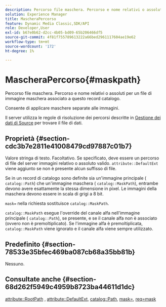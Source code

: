 ```yaml
---
description: Percorso file maschera. Percorso e nome relativi o assoluti per un file di immagine maschera associato a questo record catalogo.
solution: Experience Manager
title: MascheraPercorso
feature: Dynamic Media Classic,SDK/API
role: Developer,User
exl-id: b67e0b62-d2cc-4b05-bd09-65b206466df5
source-git-commit: 4f81f755789613222a66bed2961117604ae19e62
workflow-type: tm+mt
source-wordcount: '172'
ht-degree: 1%

---
```


# MascheraPercorso{#maskpath}

Percorso file maschera. Percorso e nome relativi o assoluti per un file di immagine maschera associato a questo record catalogo.

Consente di applicare maschere separate alle immagini.

Il server utilizza le regole di risoluzione dei percorsi descritte in [Gestione dei dati di Source](/help/aem-is-ir-api/is-api/image-serving-api-ref/c-configuration-and-administration/c-configuration-and-administration.md) per trovare il file di dati.

## Proprietà {#section-cdc3b7e2811e41008479cd97887c01b7}

Valore stringa di testo. Facoltativo. Se specificato, deve essere un percorso di file del server immagini relativo o assoluto valido. `attribute::DefaultExt` viene aggiunto se non è presente alcun suffisso di file.

Se in un record di catalogo sono definite sia un&#39;immagine principale ( `catalog::Path`) che un&#39;immagine maschera ( `catalog::MaskPath`), entrambe devono avere esattamente la stessa dimensione in pixel. Le immagini della maschera devono essere in scala di grigi a 8 bit.

`mask=` nella richiesta sostituisce `catalog::MaskPath`.

`catalog::MaskPath` esegue l&#39;override del canale alfa nell&#39;immagine principale ( `catalog::Path`), se presente, e se il canale alfa non è associato (ovvero non è premoltiplicato). Se l&#39;immagine alfa è premoltiplicata, `catalog::MaskPath` viene ignorato e il canale alfa viene sempre utilizzato.

## Predefinito {#section-78533e35bfec469ba087cb68a35bb81b}

Nessuno.

## Consultate anche {#section-68d262f5949c4959b8723ba44611d1dc}

[attribute::RootPath](/help/aem-is-ir-api/is-api/image-catalog/image-serving-api-ref/c-image-catalog-reference/c-attributes-reference/r-rootpath.md) , [attribute::DefaultExt](/help/aem-is-ir-api/is-api/image-catalog/image-serving-api-ref/c-image-catalog-reference/c-attributes-reference/r-defaultext.md), [catalog::Path](../../../../../../is-api/image-catalog/image-serving-api-ref/c-image-catalog-reference/c-image-svg-data-reference/c-image-data-reference/r-path-cat.md#reference-306afcaff172440ca81b85da8d78213c), [mask=](/help/aem-is-ir-api/is-api/http-ref/image-serving-api-ref/c-http-protocol-reference/c-command-reference/r-mask.md), [req=mask](/help/aem-is-ir-api/is-api/http-ref/image-serving-api-ref/c-http-protocol-reference/c-command-reference/r-req/r-req.md)
